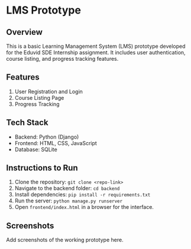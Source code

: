 
# LMS Prototype

## Overview
This is a basic Learning Management System (LMS) prototype developed for the Eduvid SDE Internship assignment. 
It includes user authentication, course listing, and progress tracking features.

## Features
1. User Registration and Login
2. Course Listing Page
3. Progress Tracking

## Tech Stack
- Backend: Python (Django)
- Frontend: HTML, CSS, JavaScript
- Database: SQLite

## Instructions to Run
1. Clone the repository: `git clone <repo-link>`
2. Navigate to the backend folder: `cd backend`
3. Install dependencies: `pip install -r requirements.txt`
4. Run the server: `python manage.py runserver`
5. Open `frontend/index.html` in a browser for the interface.

## Screenshots
Add screenshots of the working prototype here.
